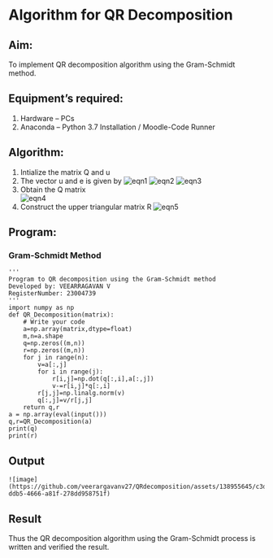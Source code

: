 # Algorithm for QR Decomposition
## Aim:
To implement QR decomposition algorithm using the Gram-Schmidt method.
## Equipment’s required:
1.	Hardware – PCs
2.	Anaconda – Python 3.7 Installation / Moodle-Code Runner
## Algorithm:
1.	Intialize the matrix Q and u
2.	The vector u and e is given by
    ![eqn1](./ex4.jpg)
    ![eqn2](./ex6.jpg)
    ![eqn3](./ex3.jpg)
3.	Obtain the Q matrix   
    ![eqn4](./ex1.jpg)
4.	Construct the upper triangular matrix R
    ![eqn5](./ex2.jpg)
## Program:
### Gram-Schmidt Method
```
''' 
Program to QR decomposition using the Gram-Schmidt method
Developed by: VEEARRAGAVAN V
RegisterNumber: 23004739
'''
import numpy as np
def QR_Decomposition(matrix):
    # Write your code 
    a=np.array(matrix,dtype=float)
    m,n=a.shape
    q=np.zeros((m,n))
    r=np.zeros((m,n))
    for j in range(n):
        v=a[:,j]
        for i in range(j):
            r[i,j]=np.dot(q[:,i],a[:,j])
            v-=r[i,j]*q[:,i]
        r[j,j]=np.linalg.norm(v)
        q[:,j]=v/r[j,j]
    return q,r
a = np.array(eval(input()))
q,r=QR_Decomposition(a)
print(q)
print(r)
```
## Output
```
![image](https://github.com/veerargavanv27/QRdecomposition/assets/138955645/c3d1add2-ddb5-4666-a81f-278dd958751f)
```
## Result
Thus the QR decomposition algorithm using the Gram-Schmidt process is written and verified the result.
